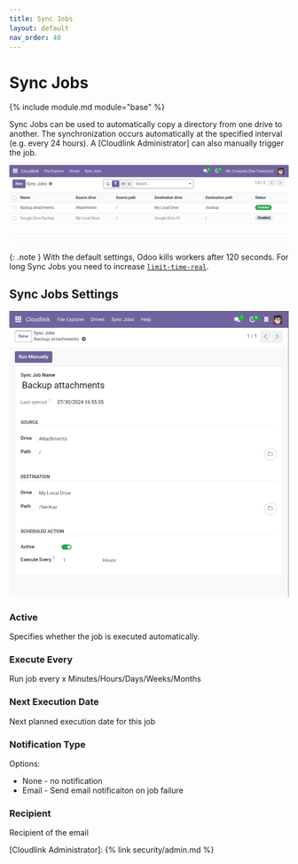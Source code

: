 ```yaml
---
title: Sync Jobs
layout: default
nav_order: 40
---
```


# Sync Jobs

{% include module.md module="base" %}

Sync Jobs can be used to automatically copy a directory from one drive to another. The synchronization occurs automatically at the specified interval (e.g. every 24 hours). A [Cloudlink Administrator] can also manually trigger the job. 

![Sync Job List](assets/sync_jobs.png)

{: .note }
With the default settings, Odoo kills workers after 120 seconds. 
For long Sync Jobs you need to increase [`limit-time-real`](https://www.odoo.com/documentation/{{site.content.version}}/developer/reference/cli.html#cmdoption-odoo-bin-limit-time-real).

## Sync Jobs Settings

![Sync Job Settings](assets/sync_job_settings.png)

### Active

Specifies whether the job is executed automatically.

### Execute Every

Run job every x Minutes/Hours/Days/Weeks/Months

### Next Execution Date

Next planned execution date for this job

### Notification Type

Options:

- None - no notification
- Email - Send email notificaiton on job failure

### Recipient

Recipient of the email


[Cloudlink Administrator]: {% link security/admin.md %}
